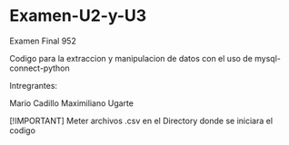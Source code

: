 # Examen-U2-y-U3

Examen Final 952

Codigo para la extraccion y manipulacion de datos con el uso de mysql-connect-python

Intregrantes:

Mario Cadillo
Maximiliano Ugarte

[!IMPORTANT]
Meter archivos .csv en el Directory donde se iniciara el codigo

